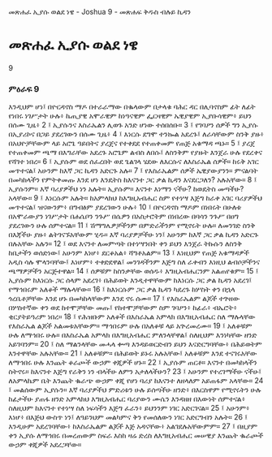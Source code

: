 ﻿
 መጽሐፈ ኢያሱ ወልደ ነዌ - Joshua 9 - መጽሐፍ ቅዱስ ብሉይ ኪዳን
# መጽሐፈ ኢያሱ ወልደ ነዌ
9
### ምዕራፍ 9
እንዲህም ሆነ፤ በዮርዳኖስ ማዶ በተራራማው በቈላውም በታላቁ ባሕር ዳር በሊባኖስም ፊት ለፊት የነበሩ ነገሥታት ሁሉ፥ ኬጢያዊ አሞራዊም ከነዓናዊም ፌርዛዊም ኤዊያዊም ኢያቡሳዊም፥ ይህን በሰሙ ጊዜ፥
2 ፤ ኢያሱንና እስራኤልን ሊወጉ አንድ ሆነው ተሰበሰቡ።
3 ፤ የገባዖን ሰዎች ግን ኢያሱ በኢያሪኮና በጋይ ያደረገውን በሰሙ ጊዜ፥
4 ፤ እነርሱ ደግሞ ተንኰል አደረጉ፤ ለራሳቸውም ስንቅ ያዙ፥ በአህዮቻቸውም ላይ አሮጌ ዓይበትና ያረጀና የተቀደደ የተጠቀመም የጠጅ አቁማዳ ጫኑ።
5 ፤ ያረጀ የተጠቀመም ጫማ በእግራቸው አደረጉ አሮጌም ልብስ ለበሱ፤ ለስንቅም የያዙት እንጀራ ሁሉ የደረቀና የሻገተ ነበረ።
6 ፤ ኢያሱም ወደ ሰፈረበት ወደ ጌልገላ ሄደው ለእርሱና ለእስራኤል ሰዎች። ከሩቅ አገር መጥተናል፤ አሁንም ከእኛ ጋር ኪዳን አድርጉ አሉ።
7 ፤ የእስራኤልም ሰዎች ኤዊያውያንን። ምናልባት በመካከላችን የምትቀመጡ እንደ ሆነ እንዴትስ ከእናንተ ጋር ቃል ኪዳን እናደርጋለን? አሉአቸው።
8 ፤ ኢያሱንም። እኛ ባሪያዎችህ ነን አሉት። ኢያሱም። እናንተ እነማን ናችሁ? ከወዴትስ መጣችሁ? አላቸው።
9 ፤ እነርሱም አሉት። ከአምላክህ ከእግዚአብሔር ስም የተነሣ እጅግ ከራቀ አገር ባሪያዎችህ መጥተናል፤ ዝናውንም፥ በግብፅም ያደረገውን ሁሉ፥
10 ፤ በዮርዳኖስ ማዶም በነበሩት በሁለቱ በአሞራውያን ነገሥታት በሐሴቦን ንጉሥ በሴዎን በአስታሮትም በነበረው በባሳን ንጉሥ በዐግ ያደረገውን ሁሉ ሰምተናል።
11 ፤ ሽማግሌዎቻችንም በምድራችንም የሚኖሩት ሁሉ። ለመንገድ ስንቅ በእጃችሁ ያዙ፥ ልትገናኙአቸውም ሂዱ። እኛ ባሪያዎቻችሁ ነን፤ አሁንም ከእኛ ጋር ቃል ኪዳን አድርጉ በሉአቸው አሉን።
12 ፤ ወደ እናንተ ለመምጣት በተነሣንበት ቀን ይህን እንጀራ ትኩሱን ለስንቅ ከቤታችን ወሰድነው፤ አሁንም እነሆ፥ ደርቆአል፥ ሻግቶአልም።
13 ፤ እነዚህም የጠጅ አቁማዳዎች አዲስ ሳሉ ሞላንባቸው፤ እነሆም፥ ተቀድደዋል፤ መንገዳችንም እጅግ ስለ ራቀብን እነዚህ ልብሶቻችንና ጫማዎቻችን አርጅተዋል።
14 ፤ ሰዎቹም ከስንቃቸው ወሰዱ፥ እግዚአብሔርንም አልጠየቁም።
15 ፤ ኢያሱም ከእነርሱ ጋር ሰላም አደረገ፥ በሕይወት እንዲተዋቸውም ከእነርሱ ጋር ቃል ኪዳን አደረገ፤ የማኅበሩም አለቆች ማሉላቸው።
16 ፤ ከእነርሱም ጋር ቃል ኪዳን ካደረጉ ከሦስት ቀን በኋላ ጎረቤቶቻቸው እንደ ሆኑ በመካከላቸውም እንደ ኖሩ ሰሙ።
17 ፤ የእስራኤልም ልጆች ተጕዘው በሦስተኛው ቀን ወደ ከተሞቻቸው መጡ፤ የከተሞቻቸውም ስም ገባዖን፥ ከፊራ፥ ብኤሮት፥ ቂርያትይዓሪም ነበረ።
18 ፤ የሕዝቡም አለቆች በእስራኤል አምላክ በእግዚአብሔር ስለ ማሉላቸው የእስራኤል ልጆች አልመቱአቸውም። ማኅበሩም ሁሉ በአለቆቹ ላይ አጕረመረሙ።
19 ፤ አለቆቹም ሁሉ ለማኅበሩ ሁሉ። በእስራኤል አምላክ በእግዚአብሔር ምለንላቸዋል፤ ስለዚህም እንነካቸው ዘንድ አይገባንም።
20 ፤ ስለ ማልንላቸው መሓላ ቍጣ እንዳይወርድብን ይህን እናድርግባቸው፥ በሕይወትም እንተዋቸው አሉአቸው።
21 ፤ አለቆቹም። በሕይወት ይኑሩ አሉአቸው፤ አለቆቹም እንደ ተናገሩአቸው ለማኅበሩ ሁሉ እንጨት ቆራጮች ውኃም ቀጂዎች ሆኑ።
22 ፤ ኢያሱም ጠርቶ። እናንተ በመካከላችን ስትኖሩ። ከእናንተ እጅግ የራቅን ነን ብላችሁ ለምን አታለላችሁን?
23 ፤ አሁንም የተረገማችሁ ናችሁ፤ ለአምላኬም ቤት እንጨት ቈራጭ ውኃም ቀጂ የሆነ ባሪያ ከእናንተ ለዘላለም አይጠፋም አላቸው።
24 ፤ መልሰውም ኢያሱን። እኛ ባሪያዎችህ ምድሪቱን ሁሉ ይሰጣችሁ ዘንድ፥ በእርስዋም የሚኖሩትን ሁሉ ከፊታችሁ ያጠፋ ዘንድ አምላክህ እግዚአብሔር ባሪያውን ሙሴን እንዳዘዘ በእውነት ሰምተናል፥ ስለዚህም ከእናንተ የተነሣ ስለ ነፍሳችን እጅግ ፈራን፥ ይህንንም ነገር አድርገናል።
25 ፤ አሁንም፥ እነሆ፥ በእጅህ ውስጥ ነን፤ ለዓይንህም መልካምና ቅን የመሰለውን ነገር አድርግብን አሉት።
26 ፤ እንዲሁም አደረገባቸው፥ ከእስራኤልም ልጆች እጅ አዳናቸው፥ አልገደሉአቸውምም።
27 ፤ በዚያም ቀን ኢያሱ ለማኅበሩ በመረጠውም ስፍራ እስከ ዛሬ ድረስ ለእግዚአብሔር መሠዊያ እንጨት ቈራጮች ውኃም ቀጂዎች አደረጋቸው። 
